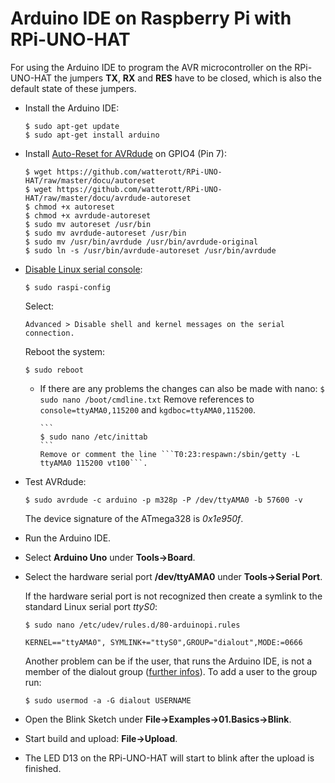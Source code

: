 # Arduino IDE on Raspberry Pi with RPi-UNO-HAT

For using the Arduino IDE to program the AVR microcontroller on the RPi-UNO-HAT the jumpers **TX**, **RX** and **RES** have to be closed, which is also the default state of these jumpers.

* Install the Arduino IDE:

    ```
    $ sudo apt-get update
    $ sudo apt-get install arduino
    ```

* Install [Auto-Reset for AVRdude](https://github.com/CisecoPlc/avrdude-rpi) on GPIO4 (Pin 7):

    ```
    $ wget https://github.com/watterott/RPi-UNO-HAT/raw/master/docu/autoreset
    $ wget https://github.com/watterott/RPi-UNO-HAT/raw/master/docu/avrdude-autoreset
    $ chmod +x autoreset
    $ chmod +x avrdude-autoreset
    $ sudo mv autoreset /usr/bin
    $ sudo mv avrdude-autoreset /usr/bin
    $ sudo mv /usr/bin/avrdude /usr/bin/avrdude-original
    $ sudo ln -s /usr/bin/avrdude-autoreset /usr/bin/avrdude
    ```

* [Disable Linux serial console](http://elinux.org/RPi_Serial_Connection#Preventing_Linux_using_the_serial_port):

    ```
    $ sudo raspi-config
    ```

    Select:
    ```
    Advanced > Disable shell and kernel messages on the serial connection.
    ```

    Reboot the system:
    ```
    $ sudo reboot
    ```

  * If there are any problems the changes can also be made with nano:
        ```
        $ sudo nano /boot/cmdline.txt
        ```
        Remove references to ```console=ttyAMA0,115200``` and ```kgdboc=ttyAMA0,115200```.

        ```
        $ sudo nano /etc/inittab
        ```
        Remove or comment the line ```T0:23:respawn:/sbin/getty -L ttyAMA0 115200 vt100```.

* Test AVRdude:

    ```
    $ sudo avrdude -c arduino -p m328p -P /dev/ttyAMA0 -b 57600 -v
    ```

    The device signature of the ATmega328 is *0x1e950f*.

* Run the Arduino IDE.

* Select **Arduino Uno** under **Tools->Board**.

* Select the hardware serial port **/dev/ttyAMA0** under **Tools->Serial Port**.

    If the hardware serial port is not recognized then create a symlink to the standard Linux serial port *ttyS0*:

    ```
    $ sudo nano /etc/udev/rules.d/80-arduinopi.rules

    KERNEL=="ttyAMA0", SYMLINK+="ttyS0",GROUP="dialout",MODE:=0666
    ```

    Another problem can be if the user, that runs the Arduino IDE, is not a member of the dialout group ([further infos](http://elinux.org/RPi_Serial_Connection)).
    To add a user to the group run:

    ```
    $ sudo usermod -a -G dialout USERNAME
    ```

* Open the Blink Sketch under **File->Examples->01.Basics->Blink**.

* Start build and upload: **File->Upload**.

* The LED D13 on the RPi-UNO-HAT will start to blink after the upload is finished.
